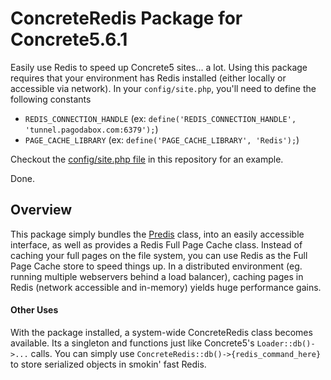 # ConcreteRedis Package for Concrete5.6.1 #

Easily use Redis to speed up Concrete5 sites... a lot. Using this package requires that your environment has Redis installed (either locally or accessible via network). In your `config/site.php`, you'll need to define the following constants
* `REDIS_CONNECTION_HANDLE` (ex: `define('REDIS_CONNECTION_HANDLE', 'tunnel.pagodabox.com:6379');`)
* `PAGE_CACHE_LIBRARY` (ex: `define('PAGE_CACHE_LIBRARY', 'Redis');`)

Checkout the [config/site.php file](https://github.com/Focus43/concrete5/blob/pagoda/web/config/site.php) in this repository for an example.

Done.

## Overview ##

This package simply bundles the [Predis](https://github.com/nrk/predis) class, into an easily accessible interface, as well as provides a Redis Full Page Cache class. Instead of caching your full pages on the file system, you can use Redis as the Full Page Cache store to speed things up. In a distributed environment (eg. running multiple webservers behind a load balancer), caching pages in Redis (network accessible and in-memory) yields huge performance gains.

#### Other Uses ####

With the package installed, a system-wide ConcreteRedis class becomes available. Its a singleton and functions just like Concrete5's `Loader::db()->...` calls. You can simply use `ConcreteRedis::db()->{redis_command_here}` to store serialized objects in smokin' fast Redis.